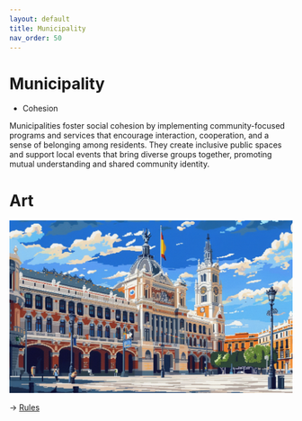 ```yaml
---
layout: default
title: Municipality
nav_order: 50
---
```


# Municipality


* Cohesion


Municipalities foster social cohesion by implementing community-focused programs and services that encourage interaction, cooperation, and a sense of belonging among residents. They create inclusive public spaces and support local events that bring diverse groups together, promoting mutual understanding and shared community identity.

# Art

![](art/pMun.png)


-> [Rules](rules.md)
